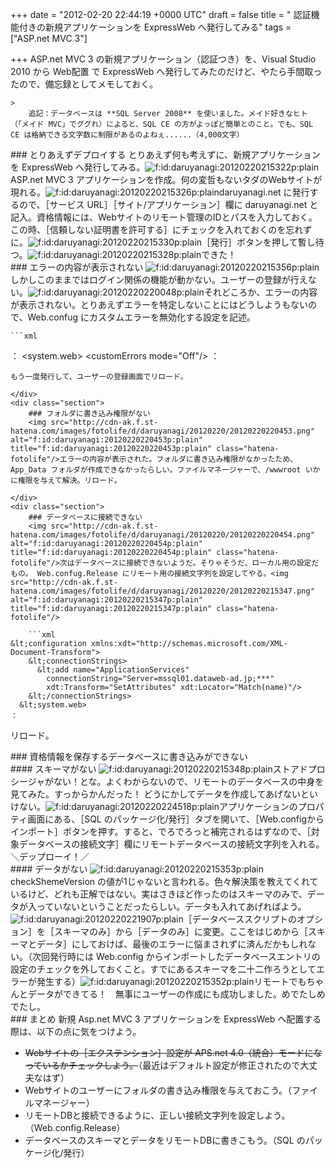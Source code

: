 
+++
date = "2012-02-20 22:44:19 +0000 UTC"
draft = false
title = " 認証機能付きの新規アプリケーションを ExpressWeb へ発行してみる"
tags = ["ASP.net MVC 3"]

+++
ASP.net MVC 3 の新規アプリケーション（認証つき）を、Visual Studio 2010 から Web配置 で ExpressWeb へ発行してみたのだけど、やたら手間取ったので、備忘録としてメモしておく。

    >
        追記：データベースは **SQL Server 2008** を使いました。メイド好きなヒト（「メイド MVC」でググれ）によると、SQL CE の方がよっぽど簡単とのこと。でも、SQL CE は格納できる文字数に制限があるのよねぇ......（4,000文字）

    

<div class="section">
    ### とりあえずデプロイする
    とりあえず何も考えずに、新規アプリケーションを ExpressWeb へ発行してみる。<img src="http://cdn-ak.f.st-hatena.com/images/fotolife/d/daruyanagi/20120220/20120220215322.png" alt="f:id:daruyanagi:20120220215322p:plain" title="f:id:daruyanagi:20120220215322p:plain" class="hatena-fotolife"/>ASP.net MVC 3 アプリケーションを作成。何の変哲もないタダのWebサイトが現れる。<img src="http://cdn-ak.f.st-hatena.com/images/fotolife/d/daruyanagi/20120220/20120220215326.png" alt="f:id:daruyanagi:20120220215326p:plain" title="f:id:daruyanagi:20120220215326p:plain" class="hatena-fotolife"/>daruyanagi.net に発行するので、［サービス URL］［サイト/アプリケーション］欄に daruyanagi.net と記入。資格情報には、Webサイトのリモート管理のIDとパスを入力しておく。この時、［信頼しない証明書を許可する］にチェックを入れておくのを忘れずに。<img src="http://cdn-ak.f.st-hatena.com/images/fotolife/d/daruyanagi/20120220/20120220215330.png" alt="f:id:daruyanagi:20120220215330p:plain" title="f:id:daruyanagi:20120220215330p:plain" class="hatena-fotolife"/>［発行］ボタンを押して暫し待つ。<img src="http://cdn-ak.f.st-hatena.com/images/fotolife/d/daruyanagi/20120220/20120220215328.png" alt="f:id:daruyanagi:20120220215328p:plain" title="f:id:daruyanagi:20120220215328p:plain" class="hatena-fotolife"/>できた！

</div>
<div class="section">
    ### エラーの内容が表示されない
    <img src="http://cdn-ak.f.st-hatena.com/images/fotolife/d/daruyanagi/20120220/20120220215356.png" alt="f:id:daruyanagi:20120220215356p:plain" title="f:id:daruyanagi:20120220215356p:plain" class="hatena-fotolife"/>しかしこのままではログイン関係の機能が動かない。ユーザーの登録が行えない。<img src="http://cdn-ak.f.st-hatena.com/images/fotolife/d/daruyanagi/20120220/20120220220048.png" alt="f:id:daruyanagi:20120220220048p:plain" title="f:id:daruyanagi:20120220220048p:plain" class="hatena-fotolife"/>それどころか、エラーの内容が表示されない。とりあえずエラーを特定しないことにはどうしようもないので、Web.confug にカスタムエラーを無効化する設定を記述。

    ```xml
：
&lt;system.web>
    &lt;customErrors mode="Off"/>
：
```
もう一度発行して、ユーザーの登録画面でリロード。

</div>
<div class="section">
    ### フォルダに書き込み権限がない
    <img src="http://cdn-ak.f.st-hatena.com/images/fotolife/d/daruyanagi/20120220/20120220220453.png" alt="f:id:daruyanagi:20120220220453p:plain" title="f:id:daruyanagi:20120220220453p:plain" class="hatena-fotolife"/>エラーの内容が表示された。フォルダに書き込み権限がなかったため、App_Data フォルダが作成できなかったらしい。ファイルマネージャーで、/wwwroot いかに権限を与えて解決。リロード。

</div>
<div class="section">
    ### データベースに接続できない
    <img src="http://cdn-ak.f.st-hatena.com/images/fotolife/d/daruyanagi/20120220/20120220220454.png" alt="f:id:daruyanagi:20120220220454p:plain" title="f:id:daruyanagi:20120220220454p:plain" class="hatena-fotolife"/>次はデータベースに接続できないようだ。そりゃそうだ、ローカル用の設定だもの。 Web.confug.Release にリモート用の接続文字列を設定してやる。<img src="http://cdn-ak.f.st-hatena.com/images/fotolife/d/daruyanagi/20120220/20120220215347.png" alt="f:id:daruyanagi:20120220215347p:plain" title="f:id:daruyanagi:20120220215347p:plain" class="hatena-fotolife"/>

    ```xml
&lt;configuration xmlns:xdt="http://schemas.microsoft.com/XML-Document-Transform">
    &lt;connectionStrings>
      &lt;add name="ApplicationServices"
        connectionString="Server=mssql01.dataweb-ad.jp;***"
        xdt:Transform="SetAttributes" xdt:Locator="Match(name)"/>
    &lt;/connectionStrings>
  &lt;system.web>
：
```
リロード。

</div>
<div class="section">
    ### 資格情報を保存するデータベースに書き込みができない
    
<div class="section">
    #### スキーマがない
    <img src="http://cdn-ak.f.st-hatena.com/images/fotolife/d/daruyanagi/20120220/20120220215348.png" alt="f:id:daruyanagi:20120220215348p:plain" title="f:id:daruyanagi:20120220215348p:plain" class="hatena-fotolife"/>ストアドプロシージャがない！とな。よくわからないので、リモートのデータベースの中身を見てみた。すっからかんだった！ どうにかしてデータを作成してあげないといけない。<img src="http://cdn-ak.f.st-hatena.com/images/fotolife/d/daruyanagi/20120220/20120220224518.png" alt="f:id:daruyanagi:20120220224518p:plain" title="f:id:daruyanagi:20120220224518p:plain" class="hatena-fotolife"/>アプリケーションのプロパティ画面にある、［SQL のパッケージ化/発行］タブを開いて、［Web.configからインポート］ボタンを押す。すると、でろでろっと補完されるはずなので、［対象データベースの接続文字］欄にリモートデータベースの接続文字列を入れる。＼デップローイ！／ 

</div>
<div class="section">
    #### データがない
    <img src="http://cdn-ak.f.st-hatena.com/images/fotolife/d/daruyanagi/20120220/20120220215353.png" alt="f:id:daruyanagi:20120220215353p:plain" title="f:id:daruyanagi:20120220215353p:plain" class="hatena-fotolife"/>checkShemeVersion の値が1じゃないと言われる。色々解決策を教えてくれているけど、どれも正解ではない。実はさきほど作ったのはスキーマのみで、データが入っていないということだったらしい。データも入れてあげればよう。<img src="http://cdn-ak.f.st-hatena.com/images/fotolife/d/daruyanagi/20120220/20120220221907.png" alt="f:id:daruyanagi:20120220221907p:plain" title="f:id:daruyanagi:20120220221907p:plain" class="hatena-fotolife"/>［データベーススクリプトのオプション］を［スキーマのみ］から［データのみ］に変更。ここをはじめから［スキーマとデータ］にしておけば、最後のエラーに悩まされずに済んだかもしれない。（次回発行時には Web.config からインポートしたデータベースエントリの設定のチェックを外しておくこと。すでにあるスキーマを二十二作ろうとしてエラーが発生する）<img src="http://cdn-ak.f.st-hatena.com/images/fotolife/d/daruyanagi/20120220/20120220215352.png" alt="f:id:daruyanagi:20120220215352p:plain" title="f:id:daruyanagi:20120220215352p:plain" class="hatena-fotolife"/>リモートでもちゃんとデータができてる！　無事にユーザーの作成にも成功しました。めでたしめでたし。

</div>
</div>
<div class="section">
    ### まとめ
    新規 Asp.net MVC 3 アプリケーションを ExpressWeb へ配置する際は、以下の点に気をつけよう。

<ul>
<li><s>Webサイトの［エクステンション］設定が APS.net 4.0（統合）モードになっているかチェックしよう。</s>（最近はデフォルト設定が修正されたので大丈夫なはず）</li>
<li>Webサイトのユーザーにフォルダの書き込み権限を与えておこう。（ファイルマネージャー）</li>
<li>リモートDBと接続できるように、正しい接続文字列を設定しよう。（Web.config.Release）</li>
<li>データベースのスキーマとデータをリモートDBに書きこもう。（SQL のパッケージ化/発行）</li>
</ul>
</div>

